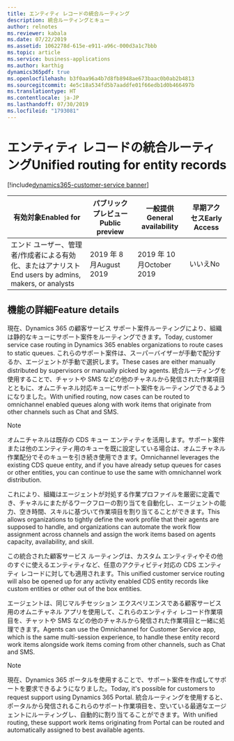 ```yaml
---
title: エンティティ レコードの統合ルーティング
description: 統合ルーティングとキュー
author: relnotes
ms.reviewer: kabala
ms.date: 07/22/2019
ms.assetid: 1062278d-615e-e911-a96c-000d3a1c7bbb
ms.topic: article
ms.service: business-applications
ms.author: karthig
dynamics365pdf: true
ms.openlocfilehash: b3f0aa96a4b7d8fb8948ae673baac0b0ab2b4813
ms.sourcegitcommit: 4e5c18a534fd5b7aaddfe01f66edb1d0b466497b
ms.translationtype: HT
ms.contentlocale: ja-JP
ms.lasthandoff: 07/30/2019
ms.locfileid: "1793081"
---
```

# <a name="unified-routing-for-entity-records"></a><span data-ttu-id="c79a0-103">エンティティ レコードの統合ルーティング</span><span class="sxs-lookup"><span data-stu-id="c79a0-103">Unified routing for entity records</span></span>
[!include[dynamics365-customer-service banner](../includes/dynamics365-customer-service.md)]

| <span data-ttu-id="c79a0-104">有効対象</span><span class="sxs-lookup"><span data-stu-id="c79a0-104">Enabled for</span></span>    |  <span data-ttu-id="c79a0-105">パブリック プレビュー</span><span class="sxs-lookup"><span data-stu-id="c79a0-105">Public preview</span></span> | <span data-ttu-id="c79a0-106">一般提供</span><span class="sxs-lookup"><span data-stu-id="c79a0-106">General availability</span></span> | <span data-ttu-id="c79a0-107">早期アクセス</span><span class="sxs-lookup"><span data-stu-id="c79a0-107">Early Access</span></span> |
| ---------- | ---------- |---------- |---------- |
|<span data-ttu-id="c79a0-108">エンド ユーザー、管理者/作成者による有効化、またはアナリスト</span><span class="sxs-lookup"><span data-stu-id="c79a0-108">End users by admins, makers, or analysts</span></span>|<span data-ttu-id="c79a0-109">2019 年 8 月</span><span class="sxs-lookup"><span data-stu-id="c79a0-109">August 2019</span></span>| <span data-ttu-id="c79a0-110">2019 年 10 月</span><span class="sxs-lookup"><span data-stu-id="c79a0-110">October 2019</span></span>|<span data-ttu-id="c79a0-111">いいえ</span><span class="sxs-lookup"><span data-stu-id="c79a0-111">No</span></span> |






## <a name="feature-details"></a><span data-ttu-id="c79a0-112">機能の詳細</span><span class="sxs-lookup"><span data-stu-id="c79a0-112">Feature details</span></span>
<!--feature detail start -->
<span data-ttu-id="c79a0-113">現在、Dynamics 365 の顧客サービス サポート案件ルーティングにより、組織は静的なキューにサポート案件をルーティングできます。</span><span class="sxs-lookup"><span data-stu-id="c79a0-113">Today, customer service case routing in Dynamics 365 enables organizations to route cases to static queues.</span></span> <span data-ttu-id="c79a0-114">これらのサポート案件は、スーパーバイザーが手動で配分するか、エージェントが手動で選択します。</span><span class="sxs-lookup"><span data-stu-id="c79a0-114">These cases are either manually distributed by supervisors or manually picked by agents.</span></span> <span data-ttu-id="c79a0-115">統合ルーティングを使用することで、チャットや SMS などの他のチャネルから発信された作業項目とともに、オムニチャネル対応キューにサポート案件をルーティングできるようになりました。</span><span class="sxs-lookup"><span data-stu-id="c79a0-115">With unified routing, now cases can be routed to omnichannel enabled queues along with work items that originate from other channels such as Chat and SMS.</span></span> 
 
> [!NOTE]
> <span data-ttu-id="c79a0-116">オムニチャネルは既存の CDS キュー エンティティを活用します。サポート案件または他のエンティティ用のキューを既に設定している場合は、オムニチャネル作業配分でそのキューを引き続き使用できます。</span><span class="sxs-lookup"><span data-stu-id="c79a0-116">Omnichannel leverages the existing CDS queue entity, and if you have already setup queues for cases or other entities, you can continue to use the same with omnichannel work distribution.</span></span>
 
<span data-ttu-id="c79a0-117">これにより、組織はエージェントが対処する作業プロファイルを厳密に定義でき、チャネルにまたがるワークフローの割り当てを自動化し、エージェントの能力、空き時間、スキルに基づいて作業項目を割り当てることができます。</span><span class="sxs-lookup"><span data-stu-id="c79a0-117">This allows organizations to tightly define the work profile that their agents are supposed to handle, and organizations can automate the work flow assignment across channels and assign the work items based on agents capacity, availability, and skill.</span></span>
 
<span data-ttu-id="c79a0-118">この統合された顧客サービス ルーティングは、カスタム エンティティやその他のすぐに使えるエンティティなど、任意のアクティビティ対応の CDS エンティティ レコードに対しても適用されます。</span><span class="sxs-lookup"><span data-stu-id="c79a0-118">This unified customer service routing will also be opened up for any activity enabled CDS entity records like custom entities or other out of the box entities.</span></span>
 
<span data-ttu-id="c79a0-119">エージェントは、同じマルチセッション エクスペリエンスである顧客サービス用のオムニチャネル アプリを使用して、これらのエンティティ レコード作業項目を、チャットや SMS などの他のチャネルから発信された作業項目と一緒に処理できます。</span><span class="sxs-lookup"><span data-stu-id="c79a0-119">Agents can use the Omnichannel for Customer Service app, which is the same multi-session experience, to handle these entity record work items alongside work items coming from other channels, such as Chat and SMS.</span></span>
 
> [!NOTE]
> <span data-ttu-id="c79a0-120">現在、Dynamics 365 ポータルを使用することで、サポート案件を作成してサポートを要求できるようになりました。</span><span class="sxs-lookup"><span data-stu-id="c79a0-120">Today, it's possible for customers to request support using Dynamics 365 Portal.</span></span> <span data-ttu-id="c79a0-121">統合ルーティングを使用すると、ポータルから発信されるこれらのサポート作業項目を、空いている最適なエージェントにルーティングし、自動的に割り当てることができます。</span><span class="sxs-lookup"><span data-stu-id="c79a0-121">With unified routing, these support work items originating from Portal can be routed and automatically assigned to best available agents.</span></span>
<!--feature detail end -->











